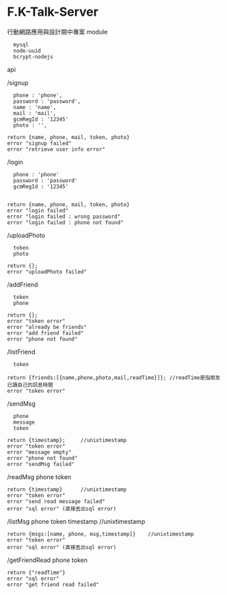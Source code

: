 F.K-Talk-Server
===============

行動網路應用與設計期中專案
module

      mysql
      node-uuid
      bcrypt-nodejs
api

/signup

      phone : 'phone',
      password : 'password',
      name : 'name',
      mail : 'mail',
      gcmRegId : '12345'
      photo : '',
    
    return {name, phone, mail, token, photo}
    error "signup failed"
    error "retrieve user info error"
    
/login

      phone : 'phone'
      password : 'password'
      gcmRegId : '12345'

      
    return {name, phone, mail, token, photo}
    error "login failed"
    error "login failed : wrong password"
    error "login failed : phone not found"

/uploadPhoto

      token
      photo

    return {};
    error "uploadPhoto failed"


/addFriend
    
      token
      phone    

    return {};
    error "token error"
    error "already be friends"
    error "add friend failed"
    error "phone not found"

/listFriend
      
      token

    return {friends:[{name,phone,photo,mail,readTime}]}; //readTime是指朋友已讀自己的訊息時間
    error "token error"


/sendMsg
      
      phone
      message
      token

    return {timestamp};     //unixtimestamp
    error "token error"
    error "message empty"
    error "phone not found"
    error "sendMsg failed"


/readMsg
      phone
      token

    return {timestamp}      //unixtimestamp
    error "token error"
    error "send read message failed"
    error "sql error" (直接丟出sql error)

/listMsg
      phone
      token
      timestamp     //unixtimestamp

    return {msgs:[name, phone, msg,timestamp]}    //unixtimestamp
    error "token error"
    error "sql error" (直接丟出sql error)

/getFriendRead
      phone
      token

    return {"readTime"}
    error "sql error"
    error "get friend read failed"

    